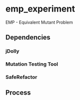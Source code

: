# emp_experiment
EMP - Equivalent Mutant Problem

## Dependencies
### jDolly
### Mutation Testing Tool
### SafeRefactor

## Process


